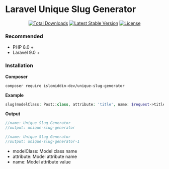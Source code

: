 # Laravel Unique Slug Generator

<p align="center">
<a href="https://packagist.org/packages/islomiddin-dev/unique-slug-generator"><img src="https://img.shields.io/packagist/dt/islomiddin-dev/unique-slug-generator" alt="Total Downloads"></a>
<a href="https://packagist.org/packages/islomiddin-dev/unique-slug-generator"><img src="https://img.shields.io/packagist/v/islomiddin-dev/unique-slug-generator" alt="Latest Stable Version"></a>
<a href="https://packagist.org/packages/islomiddin-dev/unique-slug-generator"><img src="https://img.shields.io/packagist/l/islomiddin-dev/unique-slug-generator" alt="License"></a>
</p>


### Recommended

- PHP 8.0 +
- Laravel 9.0 +
### Installation

**Composer**

```shell
composer require islomiddin-dev/unique-slug-generator
```

**Example**

```php
slug(modelClass: Post::class, attribute: 'title', name: $request->title);
```

**Output**

```php
//name: Unique Slug Generator
//output: unique-slug-generator

//name: Unique Slug Generator
//output: unique-slug-generator-1
```

- modelClass: Model class name
- attribute: Model attribute name
- name: Model attribute value

